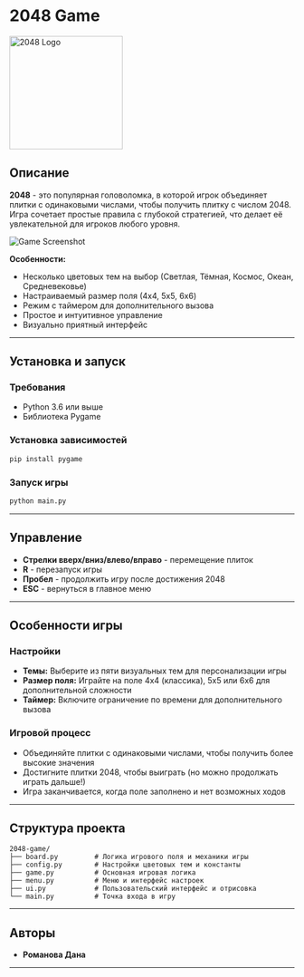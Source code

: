# 2048 Game

<img src="https://github.com/gabrielecirulli/2048/blob/master/media/2048_logo.png?raw=true" alt="2048 Logo" width="200">

## Описание

**2048** - это популярная головоломка, в которой игрок объединяет плитки с одинаковыми числами, чтобы получить плитку с числом 2048. Игра сочетает простые правила с глубокой стратегией, что делает её увлекательной для игроков любого уровня.

![Game Screenshot](https://github.com/gabrielecirulli/2048/raw/master/media/screenshot.png)

**Особенности:**
- Несколько цветовых тем на выбор (Светлая, Тёмная, Космос, Океан, Средневековье)
- Настраиваемый размер поля (4x4, 5x5, 6x6)
- Режим с таймером для дополнительного вызова
- Простое и интуитивное управление
- Визуально приятный интерфейс

---

## Установка и запуск

### Требования
- Python 3.6 или выше
- Библиотека Pygame

### Установка зависимостей
```bash
pip install pygame
```

### Запуск игры
```bash
python main.py
```

---

## Управление

- **Стрелки вверх/вниз/влево/вправо** - перемещение плиток
- **R** - перезапуск игры
- **Пробел** - продолжить игру после достижения 2048
- **ESC** - вернуться в главное меню

---

## Особенности игры

### Настройки
- **Темы:** Выберите из пяти визуальных тем для персонализации игры
- **Размер поля:** Играйте на поле 4x4 (классика), 5x5 или 6x6 для дополнительной сложности
- **Таймер:** Включите ограничение по времени для дополнительного вызова

### Игровой процесс
- Объединяйте плитки с одинаковыми числами, чтобы получить более высокие значения
- Достигните плитки 2048, чтобы выиграть (но можно продолжать играть дальше!)
- Игра заканчивается, когда поле заполнено и нет возможных ходов

---

## Структура проекта

```
2048-game/
├── board.py         # Логика игрового поля и механики игры
├── config.py        # Настройки цветовых тем и константы
├── game.py          # Основная игровая логика
├── menu.py          # Меню и интерфейс настроек
├── ui.py            # Пользовательский интерфейс и отрисовка
└── main.py          # Точка входа в игру
```

---

## Авторы

- **Романова Дана**

---

